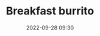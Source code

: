 ---
title: Breakfast burrito
type: Social
date: '2022-09-28 09:30'
room: Side Room
lead: Donec sed libero vel tortor tristique elementum. Suspendisse nec venenatis leo. Integer volutpat dignissim condimentum. Donec consequat nisi dui, in eleifend orci placerat vel.
---